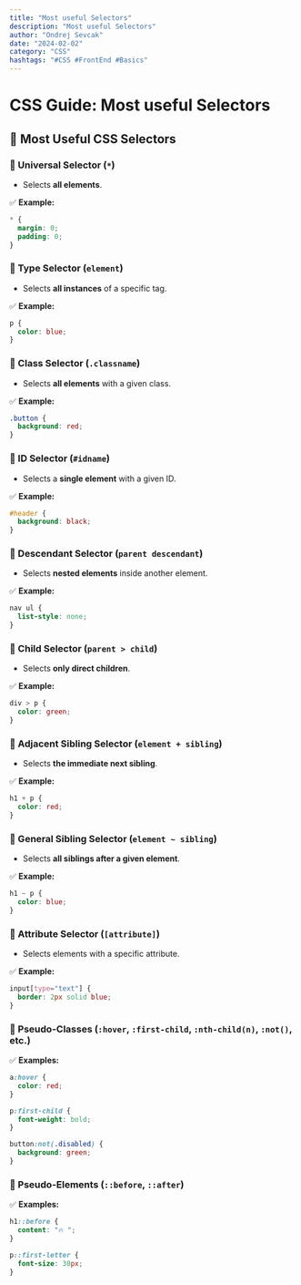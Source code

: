 ```yaml
---
title: "Most useful Selectors"
description: "Most useful Selectors"
author: "Ondrej Sevcak"
date: "2024-02-02"
category: "CSS"
hashtags: "#CSS #FrontEnd #Basics"
---
```


# CSS Guide: Most useful Selectors

## 📌 Most Useful CSS Selectors

### 🔹 Universal Selector (`*`)
- Selects **all elements**.

✅ **Example:**
```css
* {
  margin: 0;
  padding: 0;
}
```

### 🔹 Type Selector (`element`)
- Selects **all instances** of a specific tag.

✅ **Example:**
```css
p {
  color: blue;
}
```

### 🔹 Class Selector (`.classname`)
- Selects **all elements** with a given class.

✅ **Example:**
```css
.button {
  background: red;
}
```

### 🔹 ID Selector (`#idname`)
- Selects a **single element** with a given ID.

✅ **Example:**
```css
#header {
  background: black;
}
```

### 🔹 Descendant Selector (`parent descendant`)
- Selects **nested elements** inside another element.

✅ **Example:**
```css
nav ul {
  list-style: none;
}
```

### 🔹 Child Selector (`parent > child`)
- Selects **only direct children**.

✅ **Example:**
```css
div > p {
  color: green;
}
```

### 🔹 Adjacent Sibling Selector (`element + sibling`)
- Selects **the immediate next sibling**.

✅ **Example:**
```css
h1 + p {
  color: red;
}
```

### 🔹 General Sibling Selector (`element ~ sibling`)
- Selects **all siblings after a given element**.

✅ **Example:**
```css
h1 ~ p {
  color: blue;
}
```

### 🔹 Attribute Selector (`[attribute]`)
- Selects elements with a specific attribute.

✅ **Example:**
```css
input[type="text"] {
  border: 2px solid blue;
}
```

### 🔹 Pseudo-Classes (`:hover`, `:first-child`, `:nth-child(n)`, `:not()`, etc.)
✅ **Examples:**
```css
a:hover {
  color: red;
}
```
```css
p:first-child {
  font-weight: bold;
}
```
```css
button:not(.disabled) {
  background: green;
}
```

### 🔹 Pseudo-Elements (`::before`, `::after`)
✅ **Examples:**
```css
h1::before {
  content: "🔥 ";
}
```
```css
p::first-letter {
  font-size: 30px;
}
```


